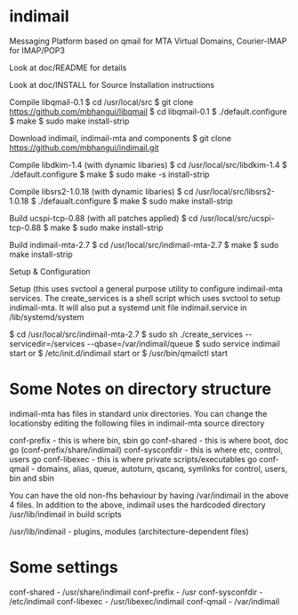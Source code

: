 # indimail
Messaging Platform based on qmail for MTA Virtual Domains, Courier-IMAP for IMAP/POP3

Look at doc/README for details

Look at doc/INSTALL for Source Installation instructions

Compile libqmail-0.1
 $ cd /usr/local/src
 $ git clone https://github.com/mbhangui/libqmail
 $ cd libqmail-0.1
 $ ./default.configure
 $ make
 $ sudo make install-strip
   
Download indimail, indimail-mta and components
 $ git clone https://github.com/mbhangui/indimail.git

Compile libdkim-1.4 (with dynamic libaries)
 $ cd /usr/local/src/libdkim-1.4
 $ ./default.configure
 $ make
 $ sudo make -s install-strip

Compile libsrs2-1.0.18 (with dynamic libaries)
 $ cd /usr/local/src/libsrs2-1.0.18
 $ ./defaualt.configure
 $ make
 $ sudo make install-strip

Build ucspi-tcp-0.88 (with all patches applied)
 $ cd /usr/local/src/ucspi-tcp-0.88
 $ make
 $ sudo make install-strip
  
Build indimail-mta-2.7
 $ cd /usr/local/src/indimail-mta-2.7
 $ make
 $ sudo make install-strip

Setup & Configuration

 Setup (this uses svctool a general purpose utility to configure indimail-mta
 services. The create_services is a shell script which uses svctool to setup
 indimail-mta. It will also put a systemd unit file indimail.service in
 /lib/systemd/system

 $ cd /usr/local/src/indimail-mta-2.7
 $ sudo sh ./create_services --servicedir=/services
--qbase=/var/indimail/queue
 $ sudo service indimail start
     or
 $ /etc/init.d/indimail start
     or
 $ /usr/bin/qmailctl start


Some Notes on directory structure
==========================
indimail-mta has files in standard unix directories. You can change
the locationsby editing the following files in indimail-mta source
directory

conf-prefix       - this is where bin, sbin go
conf-shared       - this is where boot, doc go (conf-prefix/share/indimail)
conf-sysconfdir   - this is where etc, control, users go
conf-libexec      - this is where private scripts/executables go
conf-qmail        - domains, alias, queue, autoturn, qscanq, symlinks
                    for control, users, bin and sbin

You can have the old non-fhs behaviour by having /var/indimail in the
above 4 files. In addition to the above, indimail uses the hardcoded
directory /usr/lib/indimail in build scripts

/usr/lib/indimail - plugins, modules (architecture-dependent files)

Some settings
===========

conf-shared       - /usr/share/indimail
conf-prefix       - /usr
conf-sysconfdir   - /etc/indimail
conf-libexec      - /usr/libexec/indimail
conf-qmail        - /var/indimail
